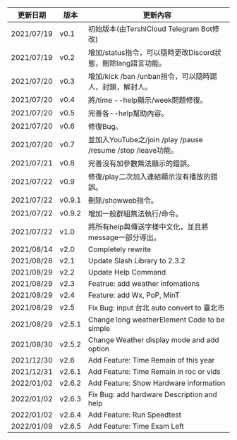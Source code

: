 | 更新日期 | 版本 | 更新內容 |
|-----|-----|-----|
| 2021/07/19 | v0.1 | 初始版本(由TershiCloud Telegram Bot修改) |
| 2021/07/19 | v0.2 | 增加/status指令，可以隨時更改Discord狀態，刪除lang語言功能。 |
| 2021/07/20 | v0.3 | 增加/kick /ban /unban指令，可以隨時踢人，封鎖，解封人。 |
| 2021/07/20 | v0.4 | 將/time --help顯示/week問題修復。 |
| 2021/07/20 | v0.5 | 完善各--help幫助內容。 |
| 2021/07/20 | v0.6 | 修復Bug。 |
| 2021/07/20 | v0.7 | 並加入YouTube之/join /play /pause /resume /stop /leave功能。 |
| 2021/07/21 | v0.8 | 完善沒有加參數無法顯示的錯誤。 |
| 2021/07/22 | v0.9 | 修復/play二次加入連結顯示沒有播放的錯誤。 |
| 2021/07/22 | v0.9.1 | 刪除/showweb指令。 |
| 2021/07/22 | v0.9.2 | 增加一般群組無法執行/命令。 |
| 2021/07/22 | v1.0 | 將所有help與傳送字樣中文化，並且將message一部分導出。 |
| 2021/08/14 | v2.0 | Completely rewrite |
| 2021/08/28 | v2.1 | Update Slash Library to 2.3.2|
| 2021/08/29 | v2.2 | Update Help Command |
| 2021/08/29 | v2.3 | Featrue: add weather infomations|
| 2021/08/29 | v2.4 | Feature: add Wx, PoP, MinT|
| 2021/08/29 | v2.5 | Fix Bug: input 台北 auto convert to 臺北市|
| 2021/08/29 | v2.5.1 | Change long weatherElement Code to be simple |
| 2021/08/30 | v2.5.2 | Change Weather display mode and add option | 
| 2021/12/30 | v2.6 | Add Feature: Time Remain of this year |
| 2021/12/31 | v2.6.1 | Add Feature: Time Remain in roc or vids |
| 2022/01/02 | v2.6.2 | Add Feature: Show Hardware information |
| 2022/01/02 | v2.6.3 | Fix Bug: add hardware Description and help |
| 2022/01/02 | v2.6.4 | Add Feature: Run Speedtest |
| 2022/01/09 | v2.6.5 | Add Feature: Time Exam Left |
